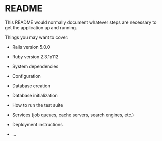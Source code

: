 # README

This README would normally document whatever steps are necessary to get the
application up and running.

Things you may want to cover:

* Rails version 5.0.0

* Ruby version 2.3.1p112

* System dependencies

* Configuration

* Database creation

* Database initialization

* How to run the test suite

* Services (job queues, cache servers, search engines, etc.)

* Deployment instructions

* ...

